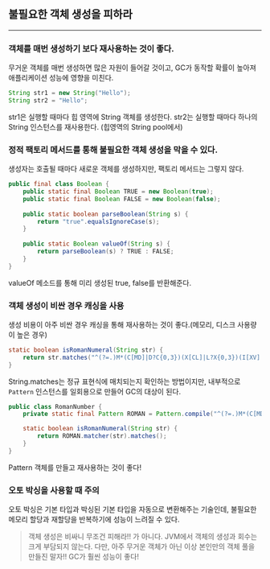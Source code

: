 ## 불필요한 객체 생성을 피하라
---
### 객체를 매번 생성하기 보다 재사용하는 것이 좋다.
무거운 객체를 매번 생성하면 많은 자원이 들어갈 것이고, GC가 동작할 확률이 높아져 애플리케이션 성능에 영향을 미친다.
```java
String str1 = new String("Hello");
String str2 = "Hello";
```

str1은 실행할 때마다 힙 영역에 String 객체를 생성한다.
str2는 실행할 때마다 하나의 String 인스턴스를 재사용한다. (힙영역의 String pool에서)

### 정적 팩토리 메서드를 통해 불필요한 객체 생성을 막을 수 있다.
생성자는 호출될 때마다 새로운 객체를 생성하지만, 팩토리 메서드는 그렇지 않다.

```java
public final class Boolean {
	public static final Boolean TRUE = new Boolean(true);
	public static final Boolean FALSE = new Boolean(false);
    
    public static boolean parseBoolean(String s) {
        return "true".equalsIgnoreCase(s);
    }
    
    public static Boolean valueOf(String s) {
        return parseBoolean(s) ? TRUE : FALSE;
    }
}
```

valueOf 메소드를 통해 미리 생성된 true, false를 반환해준다.

### 객체 생성이 비싼 경우 캐싱을 사용
생성 비용이 아주 비싼 경우 캐싱을 통해 재사용하는 것이 좋다.(메모리, 디스크 사용량이 높은 경우)

```java
static boolean isRomanNumeral(String str) {
    return str.matches("^(?=.)M*(C[MD]|D?C{0,3})(X[CL]|L?X{0,3})(I[XV]|V?I{0,3})$");
}
```
String.matches는 정규 표현식에 매치되는지 확인하는 방법이지만, 내부적으로 `Pattern` 인스턴스를 일회용으로 만들어 GC의 대상이 된다.


```java
public class RomanNumber {
    private static final Pattern ROMAN = Pattern.compile("^(?=.)M*(C[MD]|D?C{0,3})(X[CL]|L?X{0,3})(I[XV]|V?I{0,3})$");

    static boolean isRomanNumeral(String str) {
        return ROMAN.matcher(str).matches();
	}
}
```
Pattern 객체를 만들고 재사용하는 것이 좋다!

### 오토 박싱을 사용할 때 주의
오토 박싱은 기본 타입과 박싱된 기본 타입을 자동으로 변환해주는 기술인데, 불필요한 메모리 할당과 재할당을 반복하기에 성능이 느려질 수 있다.


> 객체 생성은 비싸니 무조건 피해라!! 가 아니다.
JVM에서 객체의 생성과 회수는 크게 부담되지 않는다.
다만, 아주 무거운 객체가 아닌 이상 본인만의 객체 풀을 만들진 말자!!
GC가 훨씬 성능이 좋다!
